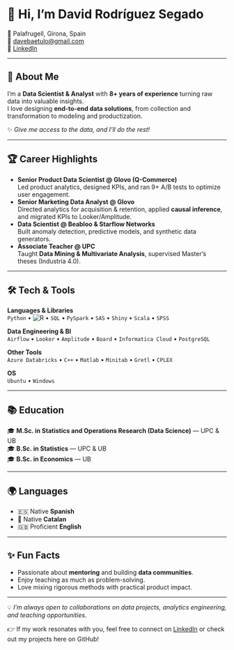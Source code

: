 # 👋 Hi, I’m David Rodríguez Segado

📍 Palafrugell, Girona, Spain  
📧 [davebaetulo@gmail.com](mailto:davebaetulo@gmail.com)  
🔗 [LinkedIn](https://www.linkedin.com/in/david-rodr%C3%ADguez-segado-77308556/)  

---

## 🚀 About Me  

I’m a **Data Scientist & Analyst** with **8+ years of experience** turning raw data into valuable insights.  
I love designing **end-to-end data solutions**, from collection and transformation to modeling and productization.  

✨ *Give me access to the data, and I’ll do the rest!*  

---

## 🏆 Career Highlights  

- **Senior Product Data Scientist @ Glovo (Q-Commerce)**  
  Led product analytics, designed KPIs, and ran 9+ A/B tests to optimize user engagement.  
- **Senior Marketing Data Analyst @ Glovo**  
  Directed analytics for acquisition & retention, applied **causal inference**, and migrated KPIs to Looker/Amplitude.  
- **Data Scientist @ Beabloo & Starflow Networks**  
  Built anomaly detection, predictive models, and synthetic data generators.  
- **Associate Teacher @ UPC**  
  Taught **Data Mining & Multivariate Analysis**, supervised Master’s theses (Industria 4.0).  

---

## 🛠️ Tech & Tools  

**Languages & Libraries**  
`Python` • ![R](https://img.shields.io/badge/r-%23276DC3.svg?style=for-the-badge&logo=r&logoColor=white) • `SQL` • `PySpark` • `SAS` • `Shiny` • `Scala` • `SPSS`

**Data Engineering & BI**  
`Airflow` • `Looker` • `Amplitude` • `Board` • `Informatica Cloud` • `PostgreSQL`

**Other Tools**  
`Azure Databricks` • `C++` • `Matlab` • `Minitab` • `Gretl` • `CPLEX`

**OS**  
`Ubuntu` • `Windows`

---

## 📚 Education  

🎓 **M.Sc. in Statistics and Operations Research (Data Science)** — UPC & UB  
🎓 **B.Sc. in Statistics** — UPC & UB  
🎓 **B.Sc. in Economics** — UB  

---

## 🌍 Languages  

- 🇪🇸 Native **Spanish**  
- 🏴 Native **Catalan**  
- 🇬🇧 Proficient **English**  

---

## ✨ Fun Facts  

- Passionate about **mentoring** and building **data communities**.  
- Enjoy teaching as much as problem-solving.  
- Love mixing rigorous methods with practical product impact.  

---

💡 *I’m always open to collaborations on data projects, analytics engineering, and teaching opportunities.*  

👉 If my work resonates with you, feel free to connect on [LinkedIn](https://www.linkedin.com/in/david-rodr%C3%ADguez-segado-77308556/) or check out my projects here on GitHub!  
